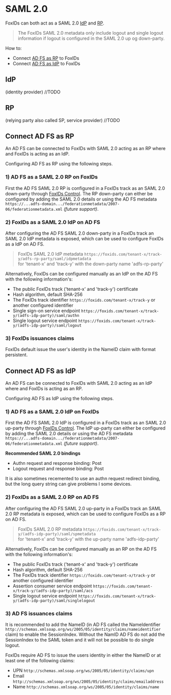 # SAML 2.0
FoxIDs can both act as a SAML 2.0 [IdP](#idp) and [RP](#rp). 

> The FoxIDs SAML 2.0 metadata only include logout and single logout information if logout is configured in the SAML 2.0 up og down-party.

How to:
- Connect [AD FS as RP](#connect-ad-fs-as-rp) to FoxIDs
- Connect [AD FS as IdP](#connect-ad-fs-as-idp) to FoxIDs

## IdP 
(identity provider)
//TODO

## RP 
(relying party also called SP, service provider)
//TODO

## Connect AD FS as RP
An AD FS can be connected to FoxIDs with SAML 2.0 acting as an RP where and FoxIDs is acting as an IdP.
 
Configuring AD FS as RP using the following steps.

### 1) AD FS as a SAML 2.0 RP on FoxIDs
First the AD FS SAML 2.0 RP is configured in a FoxIDs track as an SAML 2.0 down-party through [FoxIDs Control](control.md). The RP down-party can either be configured by adding the SAML 2.0 details or using the AD FS metadata `https://...adfs-domain.../federationmetadata/2007-06/federationmetadata.xml` *(future support)*.

### 2) FoxIDs as a SAML 2.0 IdP on AD FS
After configuring the AD FS SAML 2.0 down-party in a FoxIDs track an SAML 2.0 IdP metadata is exposed, which can be used to configure FoxIDs as a IdP on AD FS.

> FoxIDs SAML 2.0 IdP metadata `https://foxids.com/tenant-x/track-y/adfs-rp-party/saml/idpmetadata`  
> for 'tenant-x' and 'track-y' with the down-party name 'adfs-rp-party'

Alternatively, FoxIDs can be configured manually as an IdP on the AD FS with the following information's:

- The public FoxIDs track ('tenant-x' and 'track-y') certificate
- Hash algorithm, default SHA-256
- The FoxIDs track identifier `https://foxids.com/tenant-x/track-y` or another configured identifier
- Single sign-on service endpoint `https://foxids.com/tenant-x/track-y/(adfs-idp-party)/saml/authn`
- Single logout service endpoint `https://foxids.com/tenant-x/track-y/(adfs-idp-party)/saml/logout`

### 3) FoxIDs issuances claims
FoxIDs default issue the user's identity in the NameID claim with format persistent.

## Connect AD FS as IdP
An AD FS can be connected to FoxIDs with SAML 2.0 acting as an IdP where and FoxIDs is acting as an RP.
 
Configuring AD FS as IdP using the following steps.

### 1) AD FS as a SAML 2.0 IdP on FoxIDs
First the AD FS SAML 2.0 IdP is configured in a FoxIDs track as an SAML 2.0 up-party through [FoxIDs Control](control.md). The IdP up-party can either be configured by adding the SAML 2.0 details or using the AD FS metadata `https://...adfs-domain.../federationmetadata/2007-06/federationmetadata.xml` *(future support)*.

**Recommended SAML 2.0 bindings**
- Authn request and response binding: Post
- Logout request and response binding: Post

It is also sometimes recemented to use an authn request redirect binding, but the long query string can give problems I some devices.

### 2) FoxIDs as a SAML 2.0 RP on AD FS
After configuring the AD FS SAML 2.0 up-party in a FoxIDs track an SAML 2.0 RP metadata is exposed, which can be used to configure FoxIDs as a RP on AD FS.

> FoxIDs SAML 2.0 RP metadata `https://foxids.com/tenant-x/track-y/(adfs-idp-party)/saml/spmetadata`  
> for 'tenant-x' and 'track-y' with the up-party name 'adfs-idp-party'

Alternatively, FoxIDs can be configured manually as an RP on the AD FS with the following information's:

- The public FoxIDs track ('tenant-x' and 'track-y') certificate
- Hash algorithm, default SHA-256
- The FoxIDs track identifier `https://foxids.com/tenant-x/track-y` or another configured identifier
- Assertion consumer service endpoint `https://foxids.com/tenant-x/track-y/(adfs-idp-party)/saml/acs`
- Single logout service endpoint `https://foxids.com/tenant-x/track-y/(adfs-idp-party)/saml/singlelogout`

### 3) AD FS issuances claims
It is recommended to add the NameID (in AD FS called the NameIdentifier `http://schemas.xmlsoap.org/ws/2005/05/identity/claims/nameidentifier` claim) to enable the SessionIndex. Without the NamID AD FS do not add the SessionIndex to the SAML token and it will not be possible to do single logout.

FoxIDs require AD FS to issue the users identity in either the NameID or at least one of the following claims:

- UPN `http://schemas.xmlsoap.org/ws/2005/05/identity/claims/upn`
- Email `http://schemas.xmlsoap.org/ws/2005/05/identity/claims/emailaddress`
- Name `http://schemas.xmlsoap.org/ws/2005/05/identity/claims/name`

